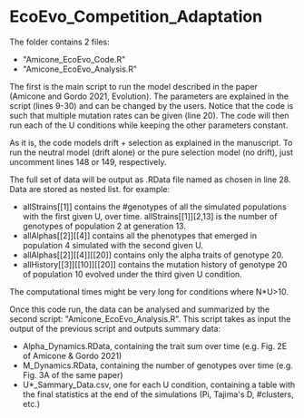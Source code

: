 # EcoEvo_Competition_Adaptation
The folder contains 2 files:
- "Amicone_EcoEvo_Code.R"
- "Amicone_EcoEvo_Analysis.R"

The first is the main script to run the model described in the paper (Amicone and Gordo 2021, Evolution).
The parameters are explained in the script (lines 9-30) and can be changed by the users.
Notice that the code is such that multiple mutation rates can be given (line 20).
The code will then run each of the U conditions while keeping the other parameters constant.

As it is, the code models drift + selection as explained in the manuscript.
To run the neutral model (drift alone) or the pure selection model (no drift), just uncomment lines 148 or 149, respectively.

The full set of data will be output as .RData file named as chosen in line 28.
Data are stored as nested list. for example:
- allStrains[[1]] contains the #genotypes of all the simulated populations with the first given U, over time.
allStrains[[1]][2,13] is the number of genotypes of population 2 at generation 13.
- allAlphas[[2]][[4]] contains all the phenotypes that emerged in population 4 simulated with the second given U.
- allAlphas[[2]][[4]][[20]] contains only the alpha traits of genotype 20. 
- allHistory[[3]][[10]][[20]] contains the mutation history of genotype 20 of population 10 evolved under the third given U condition.

The computational times might be very long for conditions where N*U>10.

Once this code run, the data can be analysed and summarized by the second script: "Amicone_EcoEvo_Analysis.R".
This script takes as input the output of the previous script and outputs summary data:
- Alpha_Dynamics.RData, containing the trait sum over time (e.g. Fig. 2E of Amicone & Gordo 2021)
- M_Dynamics.RData, containing the number of genotypes over time (e.g. Fig. 3A of the same paper)
- U*_Sammary_Data.csv, one for each U condition, containing a table with the final statistics at the end of the simulations (Pi, Tajima's D, #clusters, etc.)
